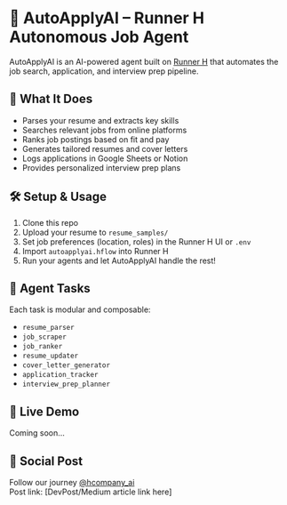 # 🧠 AutoApplyAI – Runner H Autonomous Job Agent

AutoApplyAI is an AI-powered agent built on [Runner H](https://runner.hcompany.ai/) that automates the job search, application, and interview prep pipeline.

## 💼 What It Does

- Parses your resume and extracts key skills
- Searches relevant jobs from online platforms
- Ranks job postings based on fit and pay
- Generates tailored resumes and cover letters
- Logs applications in Google Sheets or Notion
- Provides personalized interview prep plans

## 🛠️ Setup & Usage

1. Clone this repo  
2. Upload your resume to `resume_samples/`  
3. Set job preferences (location, roles) in the Runner H UI or `.env`  
4. Import `autoapplyai.hflow` into Runner H  
5. Run your agents and let AutoApplyAI handle the rest!

## 📂 Agent Tasks
Each task is modular and composable:
- `resume_parser`
- `job_scraper`
- `job_ranker`
- `resume_updater`
- `cover_letter_generator`
- `application_tracker`
- `interview_prep_planner`

## 🔗 Live Demo
Coming soon…

## 📣 Social Post
Follow our journey [@hcompany_ai](https://x.com/hcompany_ai)  
Post link: [DevPost/Medium article link here]
